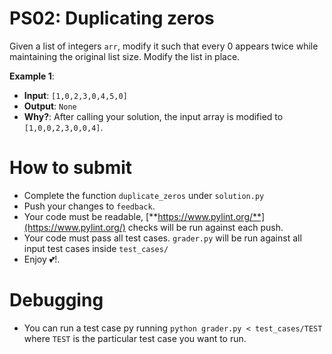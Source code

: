# PS02: Duplicating zeros

Given a list of integers `arr`, modify it such that every 0 appears twice while maintaining the original list size. Modify the list in place.

**Example 1**:
* **Input**: `[1,0,2,3,0,4,5,0]`
* **Output**: `None`
* **Why?**: After calling your solution, the input array is modified to `[1,0,0,2,3,0,0,4]`.

# How to submit

* Complete the function `duplicate_zeros` under `solution.py`
* Push your changes to `feedback`.
* Your code must be readable, [**https://www.pylint.org/**](https://www.pylint.org/) checks will be run against each push.
* Your code must pass all test cases. `grader.py` will be run against all input test cases inside `test_cases/`
* Enjoy 💕!.

# Debugging

* You can run a test case py running `python grader.py < test_cases/TEST` where `TEST` is the particular test case you want to run.

